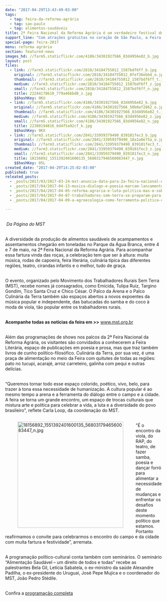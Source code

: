 ```yaml
---
date: "2017-04-29T13:43:49-03:00"
tags:
  - tag: feira-da-reforma-agrária
  - tag: sao-paulo
  - tag: alimentos-saudáveis
title: 2ª Feira Nacional da Reforma Agrária é um verdadeiro festival de cultura
support_line: "Com atrações gratuitas no coração de São Paulo, a Feira reúne várias linguagens artísticas."
special-page: feira-2017
menu: reforma agrária
section: featured-news
images_hd: //farm5.staticflickr.com/4186/34301927566_83d4956e82_b.jpg
layout: post
files:
  - link: //farm3.staticflickr.com/2810/34184755012_1587bdf6ff_b.jpg
    original: //farm3.staticflickr.com/2810/34184755012_8fef36ebbd_o.jpg
    thumbnail: //farm3.staticflickr.com/2810/34184755012_1587bdf6ff_t.jpg
    medium: //farm3.staticflickr.com/2810/34184755012_1587bdf6ff_z.jpg
    small: //farm3.staticflickr.com/2810/34184755012_1587bdf6ff_n.jpg
    title: 22244178610_779a46bbd8_z.jpg
    $$hashKey: 0KU
  - link: //farm5.staticflickr.com/4186/34301927566_83d4956e82_b.jpg
    original: //farm5.staticflickr.com/4186/34301927566_50b0af2862_o.jpg
    thumbnail: //farm5.staticflickr.com/4186/34301927566_83d4956e82_t.jpg
    medium: //farm5.staticflickr.com/4186/34301927566_83d4956e82_z.jpg
    small: //farm5.staticflickr.com/4186/34301927566_83d4956e82_n.jpg
    title: 22380194816_6d4f5a92cf_k.jpg
    $$hashKey: 0KX
  - link: //farm3.staticflickr.com/2841/33959379490_839101fec3_b.jpg
    original: //farm3.staticflickr.com/2841/33959379490_18a1a0e75a_o.jpg
    thumbnail: //farm3.staticflickr.com/2841/33959379490_839101fec3_t.jpg
    medium: //farm3.staticflickr.com/2841/33959379490_839101fec3_z.jpg
    small: //farm3.staticflickr.com/2841/33959379490_839101fec3_n.jpg
    title: 18156892_1551392401600135_5680317946560083447_n.jpg
    $$hashKey: 05L
created_date: "2017-04-29T14:25:02-03:00"
published: true
releated_posts:
  - _posts/2017/03/2017-03-24-mst-anuncia-data-para-2a-feira-nacional-da-reforma-agraria.md
  - _posts/2017/04/2017-04-13-musica-dialogo-e-poesia-marcam-lancamento-da-feira-da-reforma-agraria-nesta-quinta.md
  - _posts/2017/04/2017-04-05-reforma-agraria-e-luta-politica-mas-e-sobretudo-e-a-realizacao-da-vida-do-sonho-e-do-alimento.md
  - _posts/2017/04/2017-04-07-trabalhadores-sem-terra-se-preparam-para-a-2a-feira-nacional-da-reforma-agraria.md
  - _posts/2017/04/2017-04-09-a-agroecologia-como-ferramenta-politica-contra-o-agronegocio.md

---
```

<p><br />
<em>&nbsp;Da P&aacute;gina do MST&nbsp;</em></p>

<p><br />
A diversidade da produ&ccedil;&atilde;o de alimentos saud&aacute;veis de acampamentos e assentamentos chegar&atilde;o em toneladas no Parque da &Aacute;gua Branca, entre 4 e 7 de maio, na 2&ordf; Feira Nacional da Reforma Agr&aacute;ria. Para acompanhar essa fartura vinda das ro&ccedil;as, a celebra&ccedil;&atilde;o tem que ser &agrave; altura: muita m&uacute;sica, rodas de capoeira, feira liter&aacute;ria, culin&aacute;ria t&iacute;pica das diferentes regi&otilde;es, teatro, cirandas infantis e o melhor, tudo de gra&ccedil;a.</p>

<p><br />
O evento, organizado pelo Movimento dos Trabalhadores Rurais Sem Terra (MST), recebe nomes j&aacute; consagrados, como Emicida, Tulipa Ruiz, Targino Gondim, Tico Santa Cruz e Chico C&eacute;sar. O Palco da Arena e o Palco Culin&aacute;ria da Terra tamb&eacute;m s&atilde;o espa&ccedil;os abertos a novos expoentes da m&uacute;sica popular e independente, das batucadas do samba e do coco &agrave; moda de viola, t&atilde;o popular entre os trabalhadores rurais.</p>

<p><br />
<strong>Acompanhe todas as not&iacute;cias da feira em &gt;&gt;</strong>&nbsp;<a href="http://www.mst.org.br/II-feira-nacional-da-reforma-agraria">www.mst.org.br</a></p>

<p><br />
Al&eacute;m das programa&ccedil;&otilde;es de shows nos palcos da 2&ordf; Feira Nacional da Reforma Agr&aacute;ria, os visitantes s&atilde;o convidados a conhecerem a Feira Liter&aacute;ria, espa&ccedil;o de publica&ccedil;&otilde;es em poesia e prosa, mas que traz tamb&eacute;m livros de cunho pol&iacute;tico-filos&oacute;fico. Culin&aacute;ria da Terra, por sua vez, &eacute; uma pra&ccedil;a de alimenta&ccedil;&atilde;o no meio da Feira com quitutes de todas as regi&otilde;es: pato no tucupi, acaraj&eacute;, arroz carreteiro, galinha com pequi e outras del&iacute;cias.</p>

<p><br />
&ldquo;Queremos tornar todo esse espa&ccedil;o colorido, po&eacute;tico, vivo, belo, para trazer &agrave; tona essa necessidade de humaniza&ccedil;&atilde;o. A cultura popular &eacute; ao mesmo tempo a arena e a ferramenta do di&aacute;logo entre o campo e a cidade. A feira se torna um grande encontro, um espa&ccedil;o de trocas culturais que mistura arte e pol&iacute;tica para celebrar a vida, a luta e a diversidade do povo brasileiro&quot;, reflete Carla Loop, da coordena&ccedil;&atilde;o do MST.</p>

<figure class="image" style="float:left"><img alt="18156892_1551392401600135_5680317946560083447_n.jpg" height="340" src="//farm3.staticflickr.com/2841/33959379490_839101fec3_b.jpg" width="340" />
<figcaption></figcaption>
</figure>

<p><br />
&quot;&Eacute; o encontro da viola, do RAP, do teatro, de fazer samba, poesia e dan&ccedil;ar forr&oacute; para alimentar a necessidade de mudan&ccedil;as e enfrentar os desafios deste momento pol&iacute;tico que estamos. Portanto reafirmamos o convite para celebrarmos o encontro do campo e da cidade com muita fartura e festividade&rdquo;, arremata.</p>

<p><br />
A programa&ccedil;&atilde;o pol&iacute;tico-cultural conta tamb&eacute;m com semin&aacute;rios. O semin&aacute;rio &ldquo;Alimenta&ccedil;&atilde;o Saud&aacute;vel &ndash; um direito de todos e todas&rdquo; recebe as palestrantes Bela Gil, Let&iacute;cia Sabatela, o ex-ministro da sa&uacute;de Alexandre Padilha, o ex-presidente do Uruguai, Jos&eacute; Pepe Mujica e o coordenador do MST, Jo&atilde;o Pedro St&eacute;dile.</p>

<p><br />
Confira a <a href="http://www.mst.org.br/II-feira-nacional-da-reforma-agraria">programa&ccedil;&atilde;o completa</a></p>

<p>&nbsp;</p>
